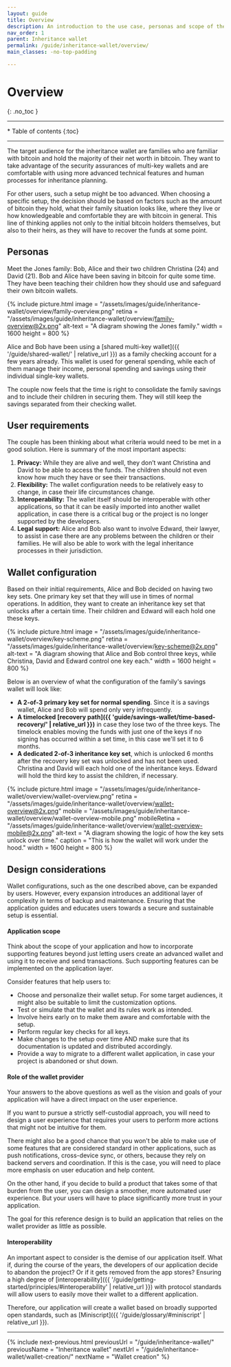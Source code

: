 ```yaml
---
layout: guide
title: Overview
description: An introduction to the use case, personas and scope of the inheritance wallet.
nav_order: 1
parent: Inheritance wallet
permalink: /guide/inheritance-wallet/overview/
main_classes: -no-top-padding

---
```


<!--

Editor's notes

This page covers ....  

Illustration sources

https://www.figma.com/file/h5GP5v5dYfpXXfEUXf6nvC/Family-inheritance-wallet?type=design&node-id=5542%3A2119&mode=design&t=sBtcvrDzb8MPtWaK-1

-->

# Overview 
{: .no_toc }

---

<div class="glossary-toc" markdown="1">
 * Table of contents
{:toc}
</div>

---

The target audience for the inheritance wallet are families who are familiar with bitcoin and hold the majority of their net worth in bitcoin. They want to take advantage of the security assurances of multi-key wallets and are comfortable with using more advanced technical features and human processes for inheritance planning.  

For other users, such a setup might be too advanced. When choosing a specific setup, the decision should be based on factors such as the amount of bitcoin they hold, what their family situation looks like, where they live or how knowledgeable and comfortable they are with bitcoin in general. This line of thinking applies not only to the initial bitcoin holders themselves, but also to their heirs, as they will have to recover the funds at some point.

## Personas
Meet the Jones family: Bob, Alice and their two children Christina (24) and David (21). Bob and Alice have been saving in bitcoin for quite some time. They have been teaching their children how they should use and safeguard their own bitcoin wallets. 

{% include picture.html
   image = "/assets/images/guide/inheritance-wallet/overview/family-overview.png"
   retina = "/assets/images/guide/inheritance-wallet/overview/family-overview@2x.png"
   alt-text = "A diagram showing the Jones family."
   width = 1600
   height = 800
%}

Alice and Bob have been using a [shared multi-key wallet]({{ '/guide/shared-wallet/' | relative_url }}) as a family checking account for a few years already. This wallet is used for general spending, while each of them manage their income, personal spending and savings using their individual single-key wallets. 

The couple now feels that the time is right to consolidate the family savings and to include their children in securing them. They will still keep the savings separated from their checking wallet.

## User requirements
The couple has been thinking about what criteria would need to be met in a good solution. Here is summary of the most important aspects:

1. **Privacy:** While they are alive and well, they don’t want Christina and David to be able to access the funds. The children should not even know how much they have or see their transactions.
2. **Flexibility:** The wallet configuration needs to be relatively easy to change, in case their life circumstances change.
3. **Interoperability:** The wallet itself should be interoperable with other applications, so that it can be easily imported into another wallet application, in case there is a critical bug or the project is no longer supported by the developers.
4. **Legal support:** Alice and Bob also want to involve Edward, their lawyer, to assist in case there are any problems between the children or their families. He will also be able to work with the legal inheritance processes in their jurisdiction.

## Wallet configuration
Based on their initial requirements, Alice and Bob decided on having two key sets. One primary key set that they will use in times of normal operations. In addition, they want to create an inheritance key set that unlocks after a certain time. Their children and Edward will each hold one these keys.  

{% include picture.html
   image = "/assets/images/guide/inheritance-wallet/overview/key-scheme.png"
   retina = "/assets/images/guide/inheritance-wallet/overview/key-scheme@2x.png"
   alt-text = "A diagram showing that Alice and Bob control three keys, while Christina, David and Edward control one key each."
   width = 1600
   height = 800
%}

Below is an overview of what the configuration of the family's savings wallet will look like:

- **A 2-of-3 primary key set for normal spending**. Since it is a savings wallet, Alice and Bob will spend only very infrequently.
- **A timelocked [recovery path]({{ 'guide/savings-wallet/time-based-recovery/' | relative_url }})** in case they lose two of the three keys. The timelock enables moving the funds with just one of the keys if no signing has occurred within a set time, in this case we'll set it to 6 months.
- **A dedicated 2-of-3 inheritance key set**, which is unlocked 6 months after the recovery key set was unlocked and has not been used. Christina and David will each hold one of the inheritance keys. Edward will hold the third key to assist the children, if necessary.

{% include picture.html
   image = "/assets/images/guide/inheritance-wallet/overview/wallet-overview.png"
   retina = "/assets/images/guide/inheritance-wallet/overview/wallet-overview@2x.png"
   mobile = "/assets/images/guide/inheritance-wallet/overview/wallet-overview-mobile.png"
   mobileRetina = "/assets/images/guide/inheritance-wallet/overview/wallet-overview-mobile@2x.png"
   alt-text = "A diagram showing the logic of how the key sets unlock over time."
   caption = "This is how the wallet will work under the hood."
   width = 1600
   height = 800
%}

## Design considerations

Wallet configurations, such as the one described above, can be expanded by users. However, every expansion introduces an additional layer of complexity in terms of backup and maintenance. Ensuring that the application guides and educates users towards a secure and sustainable setup is essential.

#### Application scope

Think about the scope of your application and how to incorporate supporting features beyond just letting users create an advanced wallet and using it to receive and send transactions. Such supporting features can be implemented on the application layer.

Consider features that help users to:

- Choose and personalize their wallet setup. For some target audiences, it might also be suitable to limit the customization options. 
- Test or simulate that the wallet and its rules work as intended.
- Involve heirs early on to make them aware and comfortable with the setup.
- Perform regular key checks for all keys. 
- Make changes to the setup over time AND make sure that its documentation is updated and distributed accordingly.
- Provide a way to migrate to a different wallet application, in case your project is abandoned or shut down.

#### Role of the wallet provider
Your answers to the above questions as well as the vision and goals of your application will have a direct impact on the user experience. 

If you want to pursue a strictly self-custodial approach, you will need to design a user experience that requires your users to perform more actions that might not be intuitive for them. 

There might also be a good chance that you won't be able to make use of some features that are considered standard in other applications, such as push notifications, cross-device sync, or others, because they rely on backend servers and coordination. If this is the case, you will need to place more emphasis on user education and help content. 

On the other hand, if you decide to build a product that takes some of that burden from the user, you can design a smoother, more automated user experience. But your users will have to place significantly more trust in your application.

The goal for this reference design is to build an application that relies on the wallet provider as little as possible. 

#### Interoperability

An important aspect to consider is the demise of our application itself. What if, during the course of the years, the developers of our application decide to abandon the project? Or if it gets removed from the app stores? Ensuring a high degree of [interoperability]({{ '/guide/getting-started/principles/#interoperability' | relative_url }}) with protocol standards will allow users to easily move their wallet to a different application.

Therefore, our application will create a wallet based on broadly supported open standards, such as [Miniscript]({{ '/guide/glossary/#miniscript' | relative_url }}). 


---

{% include next-previous.html
   previousUrl = "/guide/inheritance-wallet/"
   previousName = "Inheritance wallet"
   nextUrl = "/guide/inheritance-wallet/wallet-creation/"
   nextName = "Wallet creation"
%}
